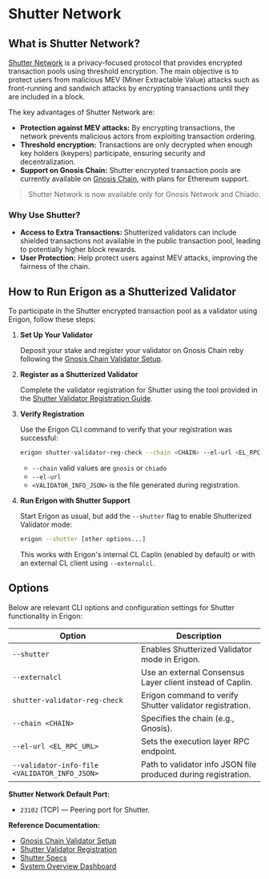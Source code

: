 # Shutter Network

## What is Shutter Network?

[Shutter Network](https://www.shutter.network) is a privacy-focused protocol that provides encrypted transaction pools using threshold encryption. The main objective is to protect users from malicious MEV (Miner Extractable Value) attacks such as front-running and sandwich attacks by encrypting transactions until they are included in a block.

The key advantages of Shutter Network are:
- **Protection against MEV attacks:** By encrypting transactions, the network prevents malicious actors from exploiting transaction ordering.
- **Threshold encryption:** Transactions are only decrypted when enough key holders (keypers) participate, ensuring security and decentralization.
- **Support on Gnosis Chain:** Shutter encrypted transaction pools are currently available on [Gnosis Chain](https://docs.gnosischain.com/shutterized-gc/), with plans for Ethereum support.

> Shutter Network is now available only for Gnosis Network and Chiado.

### Why Use Shutter?

- **Access to Extra Transactions:** Shutterized validators can include shielded transactions not available in the public transaction pool, leading to potentially higher block rewards.
- **User Protection:** Help protect users against MEV attacks, improving the fairness of the chain.

## How to Run Erigon as a Shutterized Validator

To participate in the Shutter encrypted transaction pool as a validator using Erigon, follow these steps:

1. **Set Up Your Validator**

   Deposit your stake and register your validator on Gnosis Chain reby following the [Gnosis Chain Validator Setup](https://docs.gnosischain.com/node/manual/validator/deposit).

2. **Register as a Shutterized Validator**

   Complete the validator registration for Shutter using the tool provided in the [Shutter Validator Registration Guide](https://github.com/NethermindEth/shutter-validator-registration).

3. **Verify Registration**

   Use the Erigon CLI command to verify that your registration was successful:
   
   ```bash
   erigon shutter-validator-reg-check --chain <CHAIN> --el-url <EL_RPC_URL> --validator-info-file <VALIDATOR_INFO_JSON>
   ```
   - `--chain` valid values are `gnosis` or `chiado`
   - `--el-url` 
   - `<VALIDATOR_INFO_JSON>` is the file generated during registration.

4. **Run Erigon with Shutter Support**

   Start Erigon as usual, but add the `--shutter` flag to enable Shutterized Validator mode:

   ```bash
   erigon --shutter [other options...]
   ```
   
   This works with Erigon's internal CL Caplin (enabled by default) or with an external CL client using `--externalcl`.

## Options

Below are relevant CLI options and configuration settings for Shutter functionality in Erigon:

| Option                                        | Description                                                    |
|-----------------------------------------------|----------------------------------------------------------------|
| `--shutter`                                   | Enables Shutterized Validator mode in Erigon.                            |
| `--externalcl`                                | Use an external Consensus Layer client instead of Caplin.      |
| `shutter-validator-reg-check`                 | Erigon command to verify Shutter validator registration.       |
| `--chain <CHAIN>`                             | Specifies the chain (e.g., Gnosis).                            |
| `--el-url <EL_RPC_URL>`                       | Sets the execution layer RPC endpoint.                         |
| `--validator-info-file <VALIDATOR_INFO_JSON>` | Path to validator info JSON file produced during registration. |

**Shutter Network Default Port:**  
- `23102` (TCP) — Peering port for Shutter.

**Reference Documentation:**
- [Gnosis Chain Validator Setup](https://docs.gnosischain.com/node/manual/validator/deposit)
- [Shutter Validator Registration](https://github.com/NethermindEth/shutter-validator-registration)
- [Shutter Specs](https://github.com/gnosischain/specs/tree/master/shutter)
- [System Overview Dashboard](https://explorer.shutter.network/system-overview)

